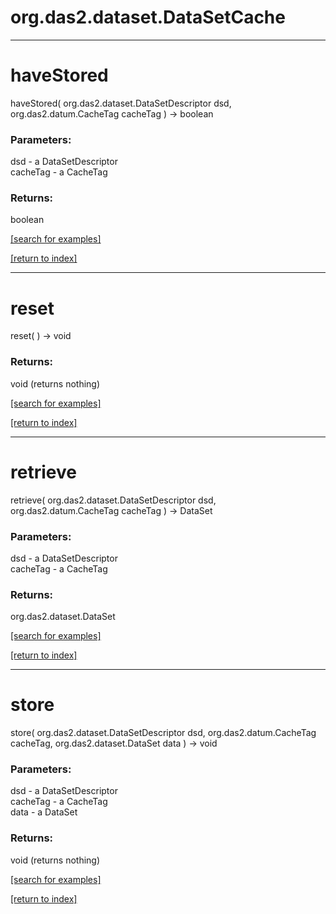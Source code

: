 # org.das2.dataset.DataSetCache



***
<a name="haveStored"></a>
# haveStored
haveStored( org.das2.dataset.DataSetDescriptor dsd, org.das2.datum.CacheTag cacheTag ) &rarr; boolean



### Parameters:
dsd - a DataSetDescriptor
<br>cacheTag - a CacheTag

### Returns:
boolean


<a href="https://github.com/autoplot/dev/search?q=haveStored&unscoped_q=haveStored">[search for examples]</a>

<a href="https://github.com/autoplot/documentation/blob/master/javadoc/index-all.md">[return to index]</a>

***
<a name="reset"></a>
# reset
reset(  ) &rarr; void



### Returns:
void (returns nothing)


<a href="https://github.com/autoplot/dev/search?q=reset&unscoped_q=reset">[search for examples]</a>

<a href="https://github.com/autoplot/documentation/blob/master/javadoc/index-all.md">[return to index]</a>

***
<a name="retrieve"></a>
# retrieve
retrieve( org.das2.dataset.DataSetDescriptor dsd, org.das2.datum.CacheTag cacheTag ) &rarr; DataSet



### Parameters:
dsd - a DataSetDescriptor
<br>cacheTag - a CacheTag

### Returns:
org.das2.dataset.DataSet


<a href="https://github.com/autoplot/dev/search?q=retrieve&unscoped_q=retrieve">[search for examples]</a>

<a href="https://github.com/autoplot/documentation/blob/master/javadoc/index-all.md">[return to index]</a>

***
<a name="store"></a>
# store
store( org.das2.dataset.DataSetDescriptor dsd, org.das2.datum.CacheTag cacheTag, org.das2.dataset.DataSet data ) &rarr; void



### Parameters:
dsd - a DataSetDescriptor
<br>cacheTag - a CacheTag
<br>data - a DataSet

### Returns:
void (returns nothing)


<a href="https://github.com/autoplot/dev/search?q=store&unscoped_q=store">[search for examples]</a>

<a href="https://github.com/autoplot/documentation/blob/master/javadoc/index-all.md">[return to index]</a>

